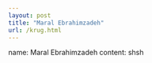 ```yaml
---
layout: post
title: "Maral Ebrahimzadeh"
url: /krug.html
---
```

name: Maral Ebrahimzadeh
content: shsh